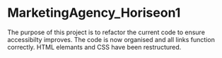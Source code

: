 # MarketingAgency_Horiseon1
The purpose of this project is to refactor the current code to ensure accessibilty improves. The code is now organised and all links function correctly. HTML elemants and CSS have been restructured.
